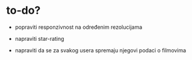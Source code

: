 # to-do?

- popraviti responzivnost na određenim rezolucijama

- napraviti star-rating

- napraviti da se za svakog usera spremaju njegovi podaci o filmovima
